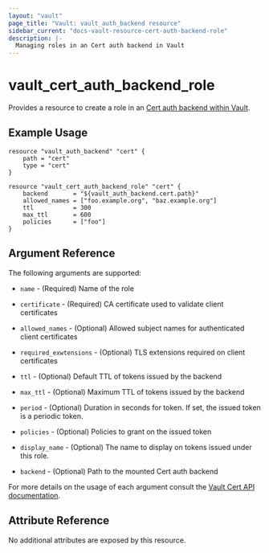 ```yaml
---
layout: "vault"
page_title: "Vault: vault_auth_backend resource"
sidebar_current: "docs-vault-resource-cert-auth-backend-role"
description: |-
  Managing roles in an Cert auth backend in Vault
---
```


# vault\_cert\_auth\_backend\_role

Provides a resource to create a role in an [Cert auth backend within Vault](https://www.vaultproject.io/docs/auth/cert.html).

## Example Usage

```hcl
resource "vault_auth_backend" "cert" {
    path = "cert"
    type = "cert"
}

resource "vault_cert_auth_backend_role" "cert" {
    backend       = "${vault_auth_backend.cert.path}"
    allowed_names = ["foo.example.org", "baz.example.org"]
    ttl           = 300
    max_ttl       = 600
    policies      = ["foo"]
}
```

## Argument Reference

The following arguments are supported:

* `name` - (Required) Name of the role

* `certificate` - (Required) CA certificate used to validate client certificates

* `allowed_names` - (Optional) Allowed subject names for authenticated client certificates

* `required_exwtensions` - (Optional) TLS extensions required on client certificates

* `ttl` - (Optional) Default TTL of tokens issued by the backend

* `max_ttl` - (Optional) Maximum TTL of tokens issued by the backend

* `period` - (Optional) Duration in seconds for token.  If set, the issued token is a periodic token.

* `policies` - (Optional) Policies to grant on the issued token

* `display_name` - (Optional) The name to display on tokens issued under this role.

* `backend` - (Optional) Path to the mounted Cert auth backend

For more details on the usage of each argument consult the [Vault Cert API documentation](https://www.vaultproject.io/api/auth/cert/index.html).

## Attribute Reference

No additional attributes are exposed by this resource.
